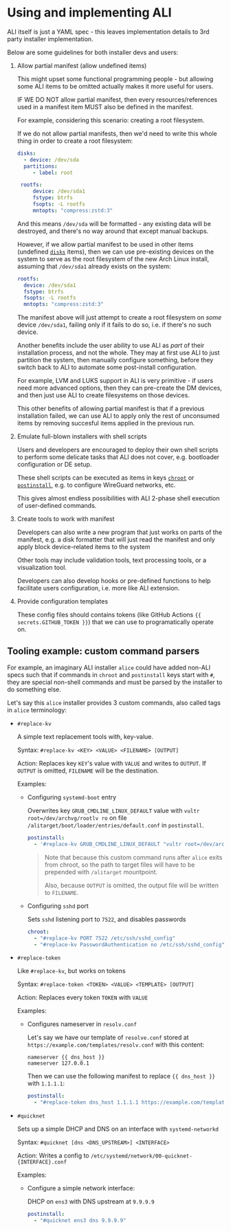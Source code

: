 # Using and implementing ALI

ALI itself is just a YAML spec - this leaves implementation details
to 3rd party installer implementation.

Below are some guidelines for both installer devs and users:

1. Allow partial manifest (allow undefined items)

   This might upset some functional programming people - but allowing
   some ALI items to be omitted actually makes it more useful for users.

   IF WE DO NOT allow partial manifest, then every resources/references
   used in a manifest item MUST also be defined in the manifest.

   For example, considering this scenario: creating a root filesystem.

   If we do not allow partial manifests, then we'd need to write this whole
   thing in order to create a root filesystem:

   ```yaml
   disks:
     - device: /dev/sda
     partitions:
        - label: root

    rootfs:
        device: /dev/sda1
        fstype: btrfs
        fsopts: -L rootfs
        mntopts: "compress:zstd:3"
   ```

   And this means `/dev/sda` will be formatted - any existing data will
   be destroyed, and there's no way around that except manual backups.

   However, if we allow partial manifest to be used in other items (undefined
   [`disks`](./ALI.md#key-disks) items), then we can use pre-existing devices
   on the system to serve as the root filesystem of the new Arch Linux install,
   assuming that `/dev/sda1` already exists on the system:

   ```yaml
   rootfs:
     device: /dev/sda1
     fstype: btrfs
     fsopts: -L rootfs
     mntopts: "compress:zstd:3"
   ```

   The manifest above will just attempt to create a root filesystem on _some_
   device `/dev/sda1`, failing only if it fails to do so, i.e. if there's no such device.

   Another benefits include the user ability to use ALI as _part_ of their installation process,
   and not the whole. They may at first use ALI to just partition the system,
   then manually configure something, before they switch back to ALI to automate some
   post-install configuration.

   For example, LVM and LUKS support in ALI is very primitive -
   if users need more advanced options, then they can pre-create the DM devices,
   and then just use ALI to create filesystems on those devices.

   This other benefits of allowing partial manifest is that if a previous installation failed,
   we can use ALI to apply only the rest of unconsumed items by removing succesful items applied
   in the previous run.

2. Emulate full-blown installers with shell scripts

   Users and developers are encouraged to deploy their own shell scripts to perform
   some delicate tasks that ALI does not cover, e.g. bootloader configuration or DE setup.

   These shell scripts can be executed as items in keys [`chroot`](./ALI.md#key-chroot) or
   [`postinstall`](./ALI.md#key-postinstall), e.g. to configure WireGuard networks, etc.

   This gives almost endless possibilities with ALI 2-phase shell execution of user-defined commands.

3. Create tools to work with manifest

   Developers can also write a new program that just works on parts of the manifest,
   e.g. a disk formatter that will just read the manifest and only apply block device-related
   items to the system

   Other tools may include validation tools, text processing tools, or a visualization tool.

   Developers can also develop hooks or pre-defined functions to help facilitate users
   configuration, i.e. more like ALI extension.

4. Provide configuration templates

   These config files should contains tokens (like GitHub Actions `{{ secrets.GITHUB_TOKEN }}`)
   that we can use to programatically operate on.

## Tooling example: custom command parsers

For example, an imaginary ALI installer `alice` could have added non-ALI specs
such that if commands in `chroot` and `postinstall` keys start with `#`,
they are special non-shell commands and must be parsed by the installer to do
something else.

Let's say this `alice` installer provides 3 custom commands, also called tags
in `alice` terminology:

- `#replace-kv`

  A simple text replacement tools with, key-value.

  Syntax: `#replace-kv <KEY> <VALUE> <FILENAME> [OUTPUT]`

  Action: Replaces key `KEY`'s value with `VALUE` and writes to `OUTPUT`.
  If `OUTPUT` is omitted, `FILENAME` will be the destination.

  Examples:

  - Configuring `systemd-boot` entry

    Overwrites key `GRUB_CMDLINE_LINUX_DEFAULT` value with `vultr root=/dev/archvg/rootlv ro`
    on file `/alitarget/boot/loader/entries/default.conf` in `postinstall`.

    ```yaml
    postinstall:
      - '#replace-kv GRUB_CMDLINE_LINUX_DEFAULT "vultr root=/dev/archvg/rootlv ro" /alitarget/boot/loader/entries/default.conf'
    ```

    > Note that because this custom command runs after `alice` exits from chroot, so
    > the path to target files will have to be prepended with `/alitarget` mountpoint.
    >
    > Also, because `OUTPUT` is omitted, the output file will be written to `FILENAME`.

  - Configuring `sshd` port

    Sets `sshd` listening port to `7522`, and disables passwords

    ```yaml
    chroot:
      - "#replace-kv PORT 7522 /etc/ssh/sshd_config"
      - "#replace-kv PasswordAuthentication no /etc/ssh/sshd_config"
    ```

- `#replace-token`

  Like `#replace-kv`, but works on tokens

  Syntax: `#replace-token <TOKEN> <VALUE> <TEMPLATE> [OUTPUT]`

  Action: Replaces every token `TOKEN` with `VALUE`

  Examples:

  - Configures nameserver in `resolv.conf`

    Let's say we have our template of `resolve.conf` stored at
    `https://example.com/templates/resolv.conf` with this content:

    ```
    nameserver {{ dns_host }}
    nameserver 127.0.0.1
    ```

    Then we can use the following manifest to replace `{{ dns_host }}`
    with `1.1.1.1`:

    ```yaml
    postinstall:
      - "#replace-token dns_host 1.1.1.1 https://example.com/templates/resolv.conf /alitarget/etc/resolv.conf"
    ```

- `#quicknet`

  Sets up a simple DHCP and DNS on an interface with `systemd-networkd`

  Syntax: `#quicknet [dns <DNS_UPSTREAM>] <INTERFACE>`

  Action: Writes a config to `/etc/systemd/network/00-quicknet-{INTERFACE}.conf`

  Examples:

  - Configure a simple network interface:

    DHCP on `ens3` with DNS upstream at `9.9.9.9`

    ```yaml
    postinstall:
      - "#quicknet ens3 dns 9.9.9.9"
    ```
